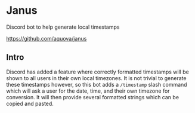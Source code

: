 # Janus

Discord bot to help generate local timestamps

https://github.com/aquova/janus

## Intro

Discord has added a feature where correctly formatted timestamps will be shown to all users in their own local timezones. It is not trivial to generate these timestamps however, so this bot adds a `/timestamp` slash command which will ask a user for the date, time, and their own timezone for conversion. It will then provide several formatted strings which can be copied and pasted.
